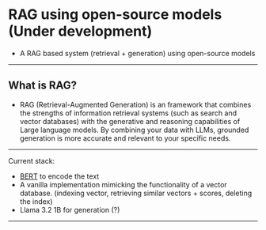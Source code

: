 # **RAG using open-source models** (Under development)
- A RAG based system (retrieval + generation) using open-source models

------

## What is RAG?
* RAG (Retrieval-Augmented Generation) is an framework that combines the strengths of information retrieval systems (such as search and vector databases) with the generative and reasoning capabilities of Large language models. By combining your data with LLMs, grounded generation is more accurate and relevant to your specific needs.
------

Current stack:
   - [BERT](https://huggingface.co/docs/transformers/en/model_doc/bert) to encode the text
   - A vanilla implementation mimicking the functionality of a vector database. (indexing vector, retrieving similar vectors + scores, deleting the index)
   - Llama 3.2 1B for generation (?)

------
